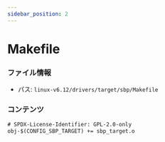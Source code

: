 ```yaml
---
sidebar_position: 2
---
```

# Makefile

### ファイル情報

- パス: `linux-v6.12/drivers/target/sbp/Makefile`

### コンテンツ

```txt
# SPDX-License-Identifier: GPL-2.0-only
obj-$(CONFIG_SBP_TARGET) += sbp_target.o

```
